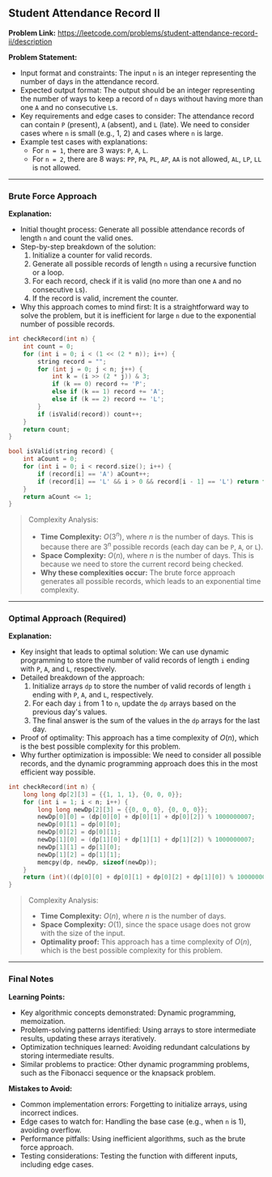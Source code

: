 ## Student Attendance Record II
**Problem Link:** https://leetcode.com/problems/student-attendance-record-ii/description

**Problem Statement:**
- Input format and constraints: The input `n` is an integer representing the number of days in the attendance record.
- Expected output format: The output should be an integer representing the number of ways to keep a record of `n` days without having more than one `A` and no consecutive `L`s.
- Key requirements and edge cases to consider: The attendance record can contain `P` (present), `A` (absent), and `L` (late). We need to consider cases where `n` is small (e.g., 1, 2) and cases where `n` is large.
- Example test cases with explanations:
  - For `n = 1`, there are 3 ways: `P`, `A`, `L`.
  - For `n = 2`, there are 8 ways: `PP`, `PA`, `PL`, `AP`, `AA` is not allowed, `AL`, `LP`, `LL` is not allowed.

---

### Brute Force Approach
**Explanation:**
- Initial thought process: Generate all possible attendance records of length `n` and count the valid ones.
- Step-by-step breakdown of the solution:
  1. Initialize a counter for valid records.
  2. Generate all possible records of length `n` using a recursive function or a loop.
  3. For each record, check if it is valid (no more than one `A` and no consecutive `L`s).
  4. If the record is valid, increment the counter.
- Why this approach comes to mind first: It is a straightforward way to solve the problem, but it is inefficient for large `n` due to the exponential number of possible records.

```cpp
int checkRecord(int n) {
    int count = 0;
    for (int i = 0; i < (1 << (2 * n)); i++) {
        string record = "";
        for (int j = 0; j < n; j++) {
            int k = (i >> (2 * j)) & 3;
            if (k == 0) record += 'P';
            else if (k == 1) record += 'A';
            else if (k == 2) record += 'L';
        }
        if (isValid(record)) count++;
    }
    return count;
}

bool isValid(string record) {
    int aCount = 0;
    for (int i = 0; i < record.size(); i++) {
        if (record[i] == 'A') aCount++;
        if (record[i] == 'L' && i > 0 && record[i - 1] == 'L') return false;
    }
    return aCount <= 1;
}
```

> Complexity Analysis:
> - **Time Complexity:** $O(3^n)$, where $n$ is the number of days. This is because there are $3^n$ possible records (each day can be `P`, `A`, or `L`).
> - **Space Complexity:** $O(n)$, where $n$ is the number of days. This is because we need to store the current record being checked.
> - **Why these complexities occur:** The brute force approach generates all possible records, which leads to an exponential time complexity.

---

### Optimal Approach (Required)
**Explanation:**
- Key insight that leads to optimal solution: We can use dynamic programming to store the number of valid records of length `i` ending with `P`, `A`, and `L`, respectively.
- Detailed breakdown of the approach:
  1. Initialize arrays `dp` to store the number of valid records of length `i` ending with `P`, `A`, and `L`, respectively.
  2. For each day `i` from 1 to `n`, update the `dp` arrays based on the previous day's values.
  3. The final answer is the sum of the values in the `dp` arrays for the last day.
- Proof of optimality: This approach has a time complexity of $O(n)$, which is the best possible complexity for this problem.
- Why further optimization is impossible: We need to consider all possible records, and the dynamic programming approach does this in the most efficient way possible.

```cpp
int checkRecord(int n) {
    long long dp[2][3] = {{1, 1, 1}, {0, 0, 0}};
    for (int i = 1; i < n; i++) {
        long long newDp[2][3] = {{0, 0, 0}, {0, 0, 0}};
        newDp[0][0] = (dp[0][0] + dp[0][1] + dp[0][2]) % 1000000007;
        newDp[0][1] = dp[0][0];
        newDp[0][2] = dp[0][1];
        newDp[1][0] = (dp[1][0] + dp[1][1] + dp[1][2]) % 1000000007;
        newDp[1][1] = dp[1][0];
        newDp[1][2] = dp[1][1];
        memcpy(dp, newDp, sizeof(newDp));
    }
    return (int)((dp[0][0] + dp[0][1] + dp[0][2] + dp[1][0]) % 1000000007);
}
```

> Complexity Analysis:
> - **Time Complexity:** $O(n)$, where $n$ is the number of days.
> - **Space Complexity:** $O(1)$, since the space usage does not grow with the size of the input.
> - **Optimality proof:** This approach has a time complexity of $O(n)$, which is the best possible complexity for this problem.

---

### Final Notes

**Learning Points:**
- Key algorithmic concepts demonstrated: Dynamic programming, memoization.
- Problem-solving patterns identified: Using arrays to store intermediate results, updating these arrays iteratively.
- Optimization techniques learned: Avoiding redundant calculations by storing intermediate results.
- Similar problems to practice: Other dynamic programming problems, such as the Fibonacci sequence or the knapsack problem.

**Mistakes to Avoid:**
- Common implementation errors: Forgetting to initialize arrays, using incorrect indices.
- Edge cases to watch for: Handling the base case (e.g., when `n` is 1), avoiding overflow.
- Performance pitfalls: Using inefficient algorithms, such as the brute force approach.
- Testing considerations: Testing the function with different inputs, including edge cases.